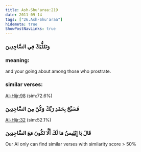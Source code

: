 ```yaml
---
title: Ash-Shu'araa:219
date: 2011-09-14
tags: ["26.Ash-Shu'araa"]
hidemeta: true 
ShowPostNavLinks: true 
---
```

### وَتَقَلُّبَكَ فِي السَّاجِدِينَ
### meaning: 
and your going about among those who prostrate.
### similar verses: 

[Al-Hijr:98](/15/98) (sim:72.6%)

### فَسَبِّحْ بِحَمْدِ رَبِّكَ وَكُنْ مِنَ السَّاجِدِينَ

[Al-Hijr:32](/15/32) (sim:52.1%)

### قَالَ يَا إِبْلِيسُ مَا لَكَ أَلَّا تَكُونَ مَعَ السَّاجِدِينَ

Our AI only can find similar verses with similarity score > 50% 


